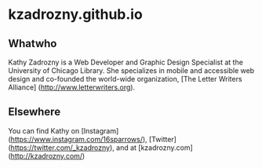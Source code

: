 # kzadrozny.github.io

## Whatwho
Kathy Zadrozny is a Web Developer and Graphic Design Specialist at the University of Chicago Library. She specializes in mobile and accessible web design and co-founded the world-wide organization, [The Letter Writers Alliance] (http://www.letterwriters.org).

## Elsewhere
You can find Kathy on [Instagram] (https://www.instagram.com/16sparrows/), [Twitter] (https://twitter.com/_kzadrozny), and at [kzadrozny.com] (http://kzadrozny.com/)